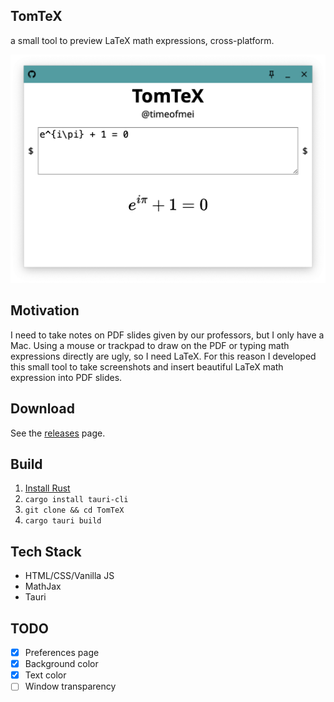 TomTeX
---

a small tool to preview LaTeX math expressions, cross-platform.

![](preview/preview.png)

## Motivation

I need to take notes on PDF slides given by our professors, but I only have a Mac. Using a mouse or trackpad to draw on the PDF or typing math expressions directly are ugly, so I need LaTeX. For this reason I developed this small tool to take screenshots and insert beautiful LaTeX math expression into PDF slides.

## Download

See the [releases](https://github.com/timeofmei/TomTeX/releases) page.

## Build

1. [Install Rust](https://www.rust-lang.org/tools/install)
2. `cargo install tauri-cli`
3. `git clone && cd TomTeX`
4. `cargo tauri build`

## Tech Stack

- HTML/CSS/Vanilla JS
- MathJax
- Tauri

## TODO

- [x] Preferences page
- [x] Background color
- [x] Text color
- [ ] Window transparency
